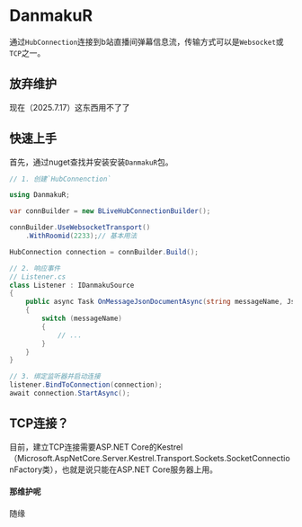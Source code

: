 # DanmakuR
通过`HubConnection`连接到b站直播间弹幕信息流，传输方式可以是`Websocket`或`TCP`之一。

## 放弃维护
现在（2025.7.17）这东西用不了了

## 快速上手
首先，通过nuget查找并安装安装`DanmakuR`包。  

```csharp
// 1. 创建`HubConnenction`    

using DanmakuR;

var connBuilder = new BLiveHubConnectionBuilder();

connBuilder.UseWebsocketTransport()
	.WithRoomid(2233);// 基本用法

HubConnection connection = connBuilder.Build();

// 2. 响应事件
// Listener.cs
class Listener : IDanmakuSource
{
	public async Task OnMessageJsonDocumentAsync(string messageName, JsonDocument message)
	{
		switch (messageName)
		{
			// ...
		}
	}
}

// 3. 绑定监听器并启动连接
listener.BindToConnection(connection);
await connection.StartAsync();
```

## TCP连接？
目前，建立TCP连接需要ASP.NET Core的Kestrel（Microsoft.AspNetCore.Server.Kestrel.Transport.Sockets.SocketConnectionFactory类），也就是说只能在ASP.NET Core服务器上用。

#### 那维护呢
随缘
